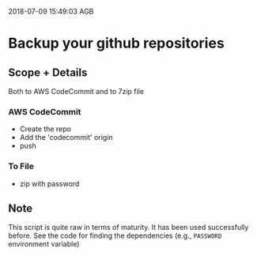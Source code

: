 2018-07-09 15:49:03 AGB

# Backup your github repositories

## Scope + Details

Both to AWS CodeCommit and to 7zip file

### AWS CodeCommit

  * Create the repo
  * Add the 'codecommit' origin
  * push

### To File

  * zip with password

## Note

This script is quite raw in terms of maturity. It has been used successfully before. See the code for finding the dependencies (e.g., `PASSWORD` environment variable)
